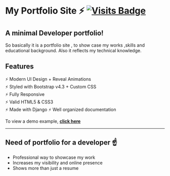 # My Portfolio Site ⚡️ [![Visits Badge](https://badges.pufler.dev/visits/NarutoOp/doki_site)](https://badges.pufler.dev/visits/NarutoOp/doki_site)

## A minimal Developer portfolio!

So basically it is a portfolio site , to show case my works ,skills and educational background.
Also it reflects my technical knowledge.

## Features

⚡️ Modern UI Design + Reveal Animations\
⚡️ Styled with Bootstrap v4.3 + Custom CSS\
⚡️ Fully Responsive\
⚡️ Valid HTML5 & CSS3\
⚡ Made with Django
⚡️ Well organized documentation

To view a demo example, **[click here](http://arpitfolio.herokuapp.com/)**

---

## Need of portfolio for a developer ☝️

- Professional way to showcase my work
- Increases my visibility and online presence
- Shows more than just a resume
